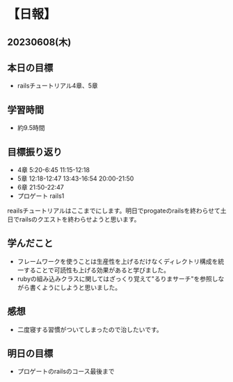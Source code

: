# 【日報】
## 20230608(木)
## 本日の目標
- railsチュートリアル4章、5章
## 学習時間
- 約9.5時間

## 目標振り返り
- 4章 5:20-6:45 11:15-12:18
- 5章 12:18-12:47 13:43-16:54 20:00-21:50
- 6章 21:50-22:47
- プロゲート rails1

reailsチュートリアルはここまでにします。明日でprogateのrailsを終わらせて土日でrailsのクエストを終わらせようと思います。

## 学んだこと
- フレームワークを使うことは生産性を上げるだけなくディレクトリ構成を統一することで可読性も上げる効果があると学びました。
- rubyの組み込みクラスに関してはざっくり覚えて"るりまサーチ"を参照しながら書くようにしようと思いました。

## 感想
- 二度寝する習慣がついてしまったので治したいです。

## 明日の目標
- プロゲートのrailsのコース最後まで


